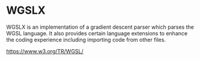 # WGSLX

WGSLX is an implementation of a gradient descent parser which parses the WGSL language. It also
provides certain language extensions to enhance the coding experience including importing code
from other files.

<https://www.w3.org/TR/WGSL/>
